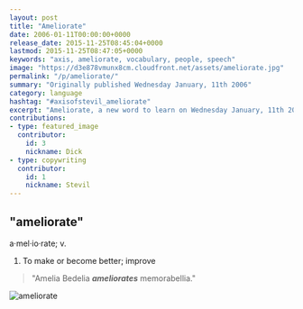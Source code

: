 ```yaml
---
layout: post
title: "Ameliorate"
date: 2006-01-11T00:00:00+0000
release_date: 2015-11-25T08:45:04+0000
lastmod: 2015-11-25T08:47:05+0000
keywords: "axis, ameliorate, vocabulary, people, speech"
image: "https://d3e878vmunx8cm.cloudfront.net/assets/ameliorate.jpg"
permalink: "/p/ameliorate/"
summary: "Originally published Wednesday January, 11th 2006"
category: language
hashtag: "#axisofstevil_ameliorate"
excerpt: "Ameliorate, a new word to learn on Wednesday January, 11th 2006"
contributions:
- type: featured_image
  contributor:
    id: 3
    nickname: Dick
- type: copywriting
  contributor:
    id: 1
    nickname: Stevil
---
```


[id_1]: https://d3e878vmunx8cm.cloudfront.net/assets/ameliorate.jpg "ameliorate"

## "ameliorate" ##

a·mel·io·rate; v.

1. To make or become better; improve
 
> "Amelia Bedelia ***ameliorates*** memorabellia."

![ameliorate][id_1]
